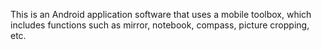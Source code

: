 This is an Android application software that uses a mobile toolbox, which includes functions such as mirror, notebook, compass, picture cropping, etc.
